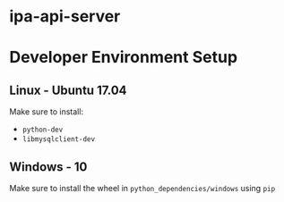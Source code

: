 # ipa-api-server

# Developer Environment Setup

## Linux - Ubuntu 17.04

Make sure to install:

  * `python-dev`
  * `libmysqlclient-dev`
  
## Windows - 10

Make sure to install the wheel in `python_dependencies/windows` using `pip`